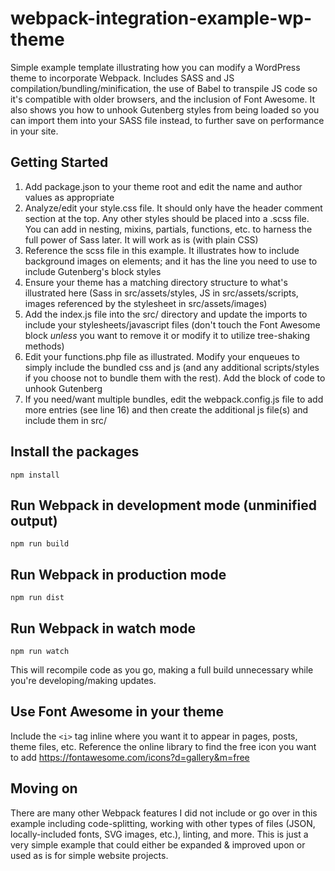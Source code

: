 # webpack-integration-example-wp-theme
Simple example template illustrating how you can modify a WordPress theme to incorporate Webpack. Includes SASS and JS compilation/bundling/minification, the use of Babel to transpile JS code so it's compatible with older browsers, and the inclusion of Font Awesome. It also shows you how to unhook Gutenberg styles from being loaded so you can import them into your SASS file instead, to further save on performance in your site.

## Getting Started
1. Add package.json to your theme root and edit the name and author values as appropriate
2. Analyze/edit your style.css file. It should only have the header comment section at the top. Any other styles should be placed into a .scss file. You can add in nesting, mixins, partials, functions, etc. to harness the full power of Sass later. It will work as is (with plain CSS)
3. Reference the scss file in this example. It illustrates how to include background images on elements; and it has the line you need to use to include Gutenberg's block styles
4. Ensure your theme has a matching directory structure to what's illustrated here (Sass in src/assets/styles, JS in src/assets/scripts, images referenced by the stylesheet in src/assets/images)
5. Add the index.js file into the src/ directory and update the imports to include your stylesheets/javascript files (don't touch the Font Awesome block *unless* you want to remove it or modify it to utilize tree-shaking methods)
6. Edit your functions.php file as illustrated. Modify your enqueues to simply include the bundled css and js (and any additional scripts/styles if you choose not to bundle them with the rest). Add the block of code to unhook Gutenberg
7. If you need/want multiple bundles, edit the webpack.config.js file to add more entries (see line 16) and then create the additional js file(s) and include them in src/

## Install the packages
``` npm install ```

## Run Webpack in development mode (unminified output)
``` npm run build ```

## Run Webpack in production mode
``` npm run dist ```

## Run Webpack in watch mode
``` npm run watch ```

This will recompile code as you go, making a full build unnecessary while you're developing/making updates.

## Use Font Awesome in your theme
Include the ```<i>``` tag inline where you want it to appear in pages, posts, theme files, etc. Reference the online library to find the free icon you want to add https://fontawesome.com/icons?d=gallery&m=free

## Moving on
There are many other Webpack features I did not include or go over in this example including code-splitting, working with other types of files (JSON, locally-included fonts, SVG images, etc.), linting, and more. This is just a very simple example that could either be expanded & improved upon or used as is for simple website projects.
